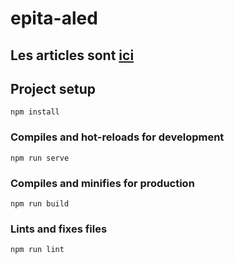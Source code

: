 # epita-aled

## Les articles sont [ici](https://github.com/Litarvan/epita-aled-content)

## Project setup
```
npm install
```

### Compiles and hot-reloads for development
```
npm run serve
```

### Compiles and minifies for production
```
npm run build
```

### Lints and fixes files
```
npm run lint
```
